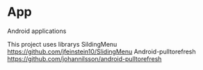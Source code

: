 App
===

Android applications


This project uses librarys
SildingMenu
https://github.com/jfeinstein10/SlidingMenu
Android-pulltorefresh
https://github.com/johannilsson/android-pulltorefresh
